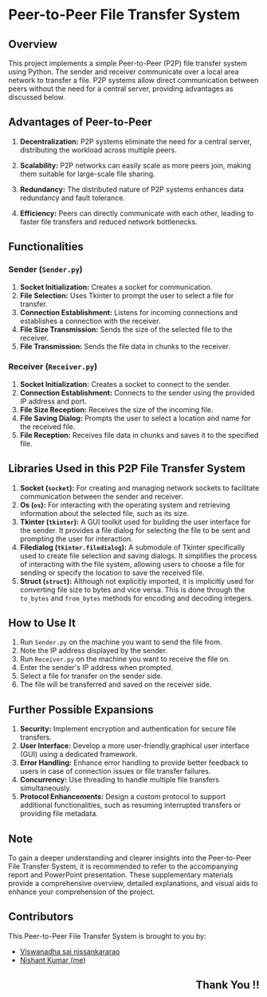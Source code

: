 # Peer-to-Peer File Transfer System

## Overview

This project implements a simple Peer-to-Peer (P2P) file transfer system using Python. The sender and receiver communicate over a local area network to transfer a file. P2P systems allow direct communication between peers without the need for a central server, providing advantages as discussed below.

## Advantages of Peer-to-Peer

1. **Decentralization:** P2P systems eliminate the need for a central server, distributing the workload across multiple peers.

2. **Scalability:** P2P networks can easily scale as more peers join, making them suitable for large-scale file sharing.

3. **Redundancy:** The distributed nature of P2P systems enhances data redundancy and fault tolerance.

4. **Efficiency:** Peers can directly communicate with each other, leading to faster file transfers and reduced network bottlenecks.

## Functionalities

### Sender (`Sender.py`)

1. **Socket Initialization:** Creates a socket for communication.
2. **File Selection:** Uses Tkinter to prompt the user to select a file for transfer.
3. **Connection Establishment:** Listens for incoming connections and establishes a connection with the receiver.
4. **File Size Transmission:** Sends the size of the selected file to the receiver.
5. **File Transmission:** Sends the file data in chunks to the receiver.

### Receiver (`Receiver.py`)

1. **Socket Initialization:** Creates a socket to connect to the sender.
2. **Connection Establishment:** Connects to the sender using the provided IP address and port.
3. **File Size Reception:** Receives the size of the incoming file.
4. **File Saving Dialog:** Prompts the user to select a location and name for the received file.
5. **File Reception:** Receives file data in chunks and saves it to the specified file.

## Libraries Used in this P2P File Transfer System

1. **Socket (`socket`):** For creating and managing network sockets to facilitate communication between the sender and receiver.
2. **Os (`os`):** For interacting with the operating system and retrieving information about the selected file, such as its size.
3. **Tkinter (`tkinter`):** A GUI toolkit used for building the user interface for the sender. It provides a file dialog for selecting the file to be sent and prompting the user for interaction.
4. **Filedialog (`tkinter.filedialog`):** A submodule of Tkinter specifically used to create file selection and saving dialogs. It simplifies the process of interacting with the file system, allowing users to choose a file for sending or specify the location to save the received file.
5. **Struct (`struct`):** Although not explicitly imported, it is implicitly used for converting file size to bytes and vice versa. This is done through the `to_bytes` and `from_bytes` methods for encoding and decoding integers.


## How to Use It

1. Run `Sender.py` on the machine you want to send the file from.
2. Note the IP address displayed by the sender.
3. Run `Receiver.py` on the machine you want to receive the file on.
4. Enter the sender's IP address when prompted.
5. Select a file for transfer on the sender side.
6. The file will be transferred and saved on the receiver side.

## Further Possible Expansions

1. **Security:** Implement encryption and authentication for secure file transfers.
2. **User Interface:** Develop a more user-friendly graphical user interface (GUI) using a dedicated framework.
3. **Error Handling:** Enhance error handling to provide better feedback to users in case of connection issues or file transfer failures.
4. **Concurrency:** Use threading to handle multiple file transfers simultaneously.
5. **Protocol Enhancements:** Design a custom protocol to support additional functionalities, such as resuming interrupted transfers or providing file metadata.

## Note

To gain a deeper understanding and clearer insights into the Peer-to-Peer File Transfer System, it is recommended to refer to the accompanying report and PowerPoint presentation. These supplementary materials provide a comprehensive overview, detailed explanations, and visual aids to enhance your comprehension of the project.

## Contributors

This Peer-to-Peer File Transfer System is brought to you by:

- [Viswanadha sai nissankararao](https://github.com/VSN)
- [Nishant Kumar (me)](https://github.com/nishant-kumarr)


<div> 
<h2 align = 'right'> Thank You !! </h2>
</div>
